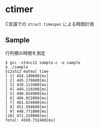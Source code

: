 # ctimer

C言語での `struct timespec` による時間計測

## Sample

行列積の時間を測定

```
$ gcc -std=c11 sample.c -o sample
$ ./sample
512x512 matmul time
[ 1] 454.140600[ms]
[ 2] 445.178600[ms]
[ 3] 439.113400[ms]
[ 4] 449.210200[ms]
[ 5] 490.854900[ms]
[ 6] 466.022800[ms]
[ 7] 461.624600[ms]
[ 8] 451.594600[ms]
[ 9] 440.771800[ms]
[10] 471.220900[ms]
Total: 4569.732400[ms]
```
